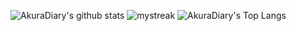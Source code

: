

![AkuraDiary's github stats](https://github-readme-stats.vercel.app/api?username=Alimiyan&show_icons=true&theme=github_dark)
<img src="https://github-readme-streak-stats.herokuapp.com/?user=Alimiyan&theme=chartreuse-dark&show_icons=true" alt="mystreak"/>
![AkuraDiary's Top Langs](https://github-readme-stats.vercel.app/api/top-langs/?username=Alimiyan&theme=github_dark&layout=compact)
